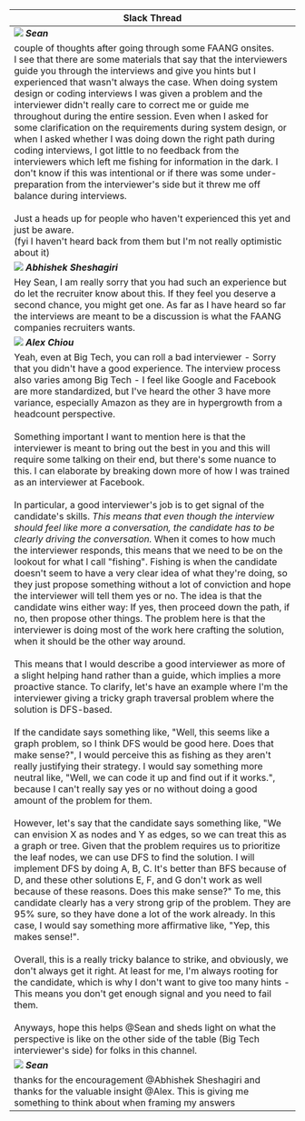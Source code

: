 | Slack Thread |
|---|
| <img src="https://ca.slack-edge.com/T01M8HJQ1B4-U02M4AC7FFA-d51b4f20a2ed-48" /> _**Sean**_ |
| couple of thoughts after going through some FAANG onsites.<br />I see that there are some materials that say that the interviewers guide you through the interviews and give you hints but I experienced that wasn't always the case. When doing system design or coding interviews I was given a problem and the interviewer didn't really care to correct me or guide me throughout during the entire session. Even when I asked for some clarification on the requirements during system design, or when I asked whether I was doing down the right path during coding interviews, I got little to no feedback from the interviewers which left me fishing for information in the dark. I don't know if this was intentional or if there was some under-preparation from the interviewer's side but it threw me off balance during interviews.<br /><br />Just a heads up for people who haven't experienced this yet and just be aware.<br />(fyi I haven't heard back from them but I'm not really optimistic about it) |
| <img src="https://ca.slack-edge.com/T01M8HJQ1B4-U023KQP5BPD-3b5c01332002-48" /> _**Abhishek Sheshagiri**_ |
| Hey Sean, I am really sorry that you had such an experience but do let the recruiter know about this. If they feel you deserve a second chance, you might get one. As far as I have heard so far  the interviews are meant to be a discussion is what the FAANG companies recruiters wants. |
| <img src="https://ca.slack-edge.com/T01M8HJQ1B4-U01MENEF744-4d4b33f4dc43-48" /> _**Alex Chiou**_ |
| Yeah, even at Big Tech, you can roll a bad interviewer - Sorry that you didn't have a good experience. The interview process also varies among Big Tech - I feel like Google and Facebook are more standardized, but I've heard the other 3 have more variance, especially Amazon as they are in hypergrowth from a headcount perspective.<br /><br />Something important I want to mention here is that the interviewer is meant to bring out the best in you and this will require some talking on their end, but there's some nuance to this. I can elaborate by breaking down more of how I was trained as an interviewer at Facebook.<br /><br />In particular, a good interviewer's job is to get signal of the candidate's skills. *This means that even though the interview should feel like more a conversation, the candidate has to be clearly driving the conversation.* When it comes to how much the interviewer responds, this means that we need to be on the lookout for what I call "fishing". Fishing is when the candidate doesn't seem to have a very clear idea of what they're doing, so they just propose something without a lot of conviction and hope the interviewer will tell them yes or no. The idea is that the candidate wins either way: If yes, then proceed down the path, if no, then propose other things. The problem here is that the interviewer is doing most of the work here crafting the solution, when it should be the other way around.<br /><br />This means that I would describe a good interviewer as more of a slight helping hand rather than a guide, which implies a more proactive stance. To clarify, let's have an example where I'm the interviewer giving a tricky graph traversal problem where the solution is DFS-based.<br /><br />If the candidate says something like, "Well, this seems like a graph problem, so I think DFS would be good here. Does that make sense?", I would perceive this as fishing as they aren't really justifying their strategy. I would say something more neutral like, "Well, we can code it up and find out if it works.", because I can't really say yes or no without doing a good amount of the problem for them.<br /><br />However, let's say that the candidate says something like, "We can envision X as nodes and Y as edges, so we can treat this as a graph or tree. Given that the problem requires us to prioritize the leaf nodes, we can use DFS to find the solution. I will implement DFS by doing A, B, C. It's better than BFS because of D, and these other solutions E, F, and G don't work as well because of these reasons. Does this make sense?" To me, this candidate clearly has a very strong grip of the problem. They are 95% sure, so they have done a lot of the work already. In this case, I would say something more affirmative like, "Yep, this makes sense!".<br /><br />Overall, this is a really tricky balance to strike, and obviously, we don't always get it right. At least for me, I'm always rooting for the candidate, which is why I don't want to give too many hints - This means you don't get enough signal and you need to fail them.<br /><br />Anyways, hope this helps @Sean and sheds light on what the perspective is like on the other side of the table (Big Tech interviewer's side) for folks in this channel. |
| <img src="https://ca.slack-edge.com/T01M8HJQ1B4-U02M4AC7FFA-d51b4f20a2ed-48" /> _**Sean**_ |
thanks for the encouragement @Abhishek Sheshagiri and thanks for the valuable insight @Alex. This is giving me something to think about when framing my answers |

